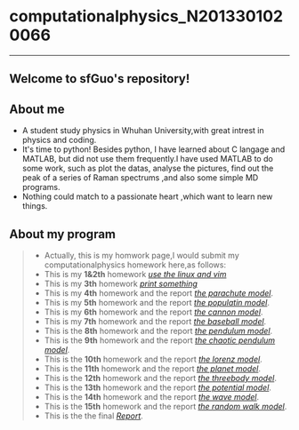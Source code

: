 # computationalphysics_N2013301020066
---------------
Welcome to sfGuo's repository!
-------------
## About me
 - A student study physics in Whuhan University,with great intrest in physics and coding.
 - It's time to python! Besides python, I have learned about C langage and MATLAB, but did not use them frequently.I have used MATLAB to do some work, such as plot the datas, analyse the pictures, find out the peak of a series of Raman spectrums ,and also some simple MD programs.
 - Nothing could match to a passionate heart ,which want to learn new things.

## About my program
 > - Actually, this is my homwork page,I would submit my computationalphysics homework here,as follows:
 > - This is my **1&2th** homework [*use the linux and vim*]( https://www.zybuluo.com/feipai11/note/405289)
 > - This is my **3th** homework [*print something*]( https://www.zybuluo.com/feipai11/note/405305)
 > - This is my **4th** homework  and the report [*the parachute model*](https://www.zybuluo.com/feipai11/note/322097).
 > - This is my **5th** homework and the report [*the populatin model*](https://www.zybuluo.com/feipai11/note/330031).
 > - This is my **6th** homework and the report [*the cannon model*](https://www.zybuluo.com/feipai11/note/350882).
 > - This is my **7th** homework and the report [*the baseball model*](https://www.zybuluo.com/feipai11/note/392248).
 > - This is the **8th** homework and the report [*the pendulum model*](https://www.zybuluo.com/feipai11/note/350785).
 > - This is the **9th** homework and the report [*the chaotic pendulum model*](https://www.zybuluo.com/feipai11/note/356344).
 > - This is the **10th** homework and the report [*the lorenz model*](https://www.zybuluo.com/feipai11/note/392246).
 > - This is the **11th** homework and the report [*the planet model*](https://www.zybuluo.com/feipai11/note/394686).
 > - This is the **12th** homework and the report [*the threebody model*](https://www.zybuluo.com/feipai11/note/395820).
 > - This is the **13th** homework and the report [*the potential model*](https://www.zybuluo.com/feipai11/note/395822).
 > - This is the **14th** homework and the report [*the wave model*](https://www.zybuluo.com/feipai11/note/395825).  
 > - This is the **15th** homework and the report [*the random walk model*](https://www.zybuluo.com/feipai11/note/404621).
 > - This is the  the final [*Report*](https://www.zybuluo.com/feipai11/note/411258).
